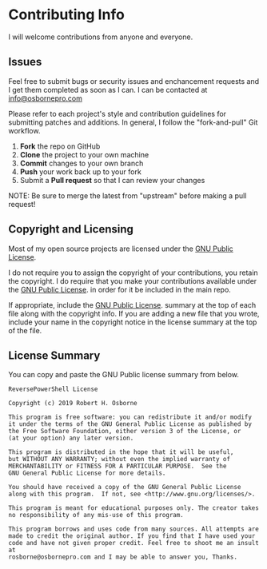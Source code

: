 # Contributing Info
I will welcome contributions from anyone and everyone. 

## Issues
Feel free to submit bugs or security issues and enchancement requests and I get them completed as soon as I can.
I can be contacted at [info@osbornepro.com](mailto:info@osbornepro.com)

Please refer to each project's style and contribution guidelines for submitting patches and additions. In general, I follow the "fork-and-pull" Git workflow.

 1. **Fork** the repo on GitHub
 2. **Clone** the project to your own machine
 3. **Commit** changes to your own branch
 4. **Push** your work back up to your fork
 5. Submit a **Pull request** so that I can review your changes

NOTE: Be sure to merge the latest from "upstream" before making a pull request!

Copyright and Licensing
-----------------------

Most of my open source projects are licensed under the [GNU Public License](https://www.gnu.org/licenses/gpl-3.0.html).

I do not require you to assign the copyright of your contributions, you retain the copyright. I do require that you make your contributions available under the [GNU Public License](https://www.gnu.org/licenses/gpl-3.0.html). in order for it be included in the main repo.

If appropriate, include the [GNU Public License](https://www.gnu.org/licenses/gpl-3.0.html). summary at the top of each file along with the copyright info. If you are adding a new file that you wrote, include your name in the copyright notice in the license summary at the top of the file.

## License Summary

You can copy and paste the GNU Public license summary from below.

```
ReversePowerShell License

Copyright (c) 2019 Robert H. Osborne

This program is free software: you can redistribute it and/or modify
it under the terms of the GNU General Public License as published by
the Free Software Foundation, either version 3 of the License, or
(at your option) any later version.

This program is distributed in the hope that it will be useful,
but WITHOUT ANY WARRANTY; without even the implied warranty of
MERCHANTABILITY or FITNESS FOR A PARTICULAR PURPOSE.  See the
GNU General Public License for more details.

You should have received a copy of the GNU General Public License
along with this program.  If not, see <http://www.gnu.org/licenses/>.

This program is meant for educational purposes only. The creator takes no responsibility of any mis-use of this program.

This program borrows and uses code from many sources. All attempts are made to credit the original author. If you find that I have used your code and have not given proper credit. Feel free to shoot me an insult at
rosborne@osbornepro.com and I may be able to answer you, Thanks.
```
